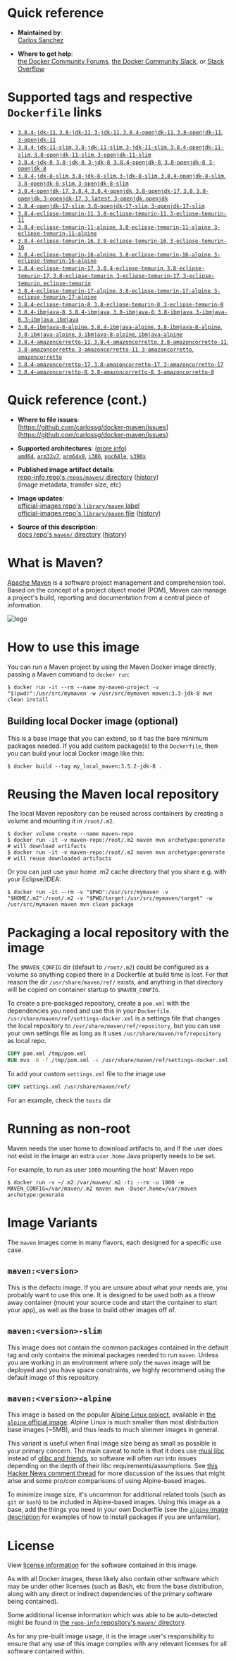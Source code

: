 <!--

********************************************************************************

WARNING:

    DO NOT EDIT "maven/README.md"

    IT IS AUTO-GENERATED

    (from the other files in "maven/" combined with a set of templates)

********************************************************************************

-->

# Quick reference

-	**Maintained by**:  
	[Carlos Sanchez](https://github.com/carlossg/docker-maven)

-	**Where to get help**:  
	[the Docker Community Forums](https://forums.docker.com/), [the Docker Community Slack](https://dockr.ly/slack), or [Stack Overflow](https://stackoverflow.com/search?tab=newest&q=docker)

# Supported tags and respective `Dockerfile` links

-	[`3.8.4-jdk-11`, `3.8-jdk-11`, `3-jdk-11`, `3.8.4-openjdk-11`, `3.8-openjdk-11`, `3-openjdk-11`](https://github.com/carlossg/docker-maven/blob/59bdaf8b1ec69a787d7857cd1025f1f3efd7b216/openjdk-11/Dockerfile)
-	[`3.8.4-jdk-11-slim`, `3.8-jdk-11-slim`, `3-jdk-11-slim`, `3.8.4-openjdk-11-slim`, `3.8-openjdk-11-slim`, `3-openjdk-11-slim`](https://github.com/carlossg/docker-maven/blob/59bdaf8b1ec69a787d7857cd1025f1f3efd7b216/openjdk-11-slim/Dockerfile)
-	[`3.8.4-jdk-8`, `3.8-jdk-8`, `3-jdk-8`, `3.8.4-openjdk-8`, `3.8-openjdk-8`, `3-openjdk-8`](https://github.com/carlossg/docker-maven/blob/59bdaf8b1ec69a787d7857cd1025f1f3efd7b216/openjdk-8/Dockerfile)
-	[`3.8.4-jdk-8-slim`, `3.8-jdk-8-slim`, `3-jdk-8-slim`, `3.8.4-openjdk-8-slim`, `3.8-openjdk-8-slim`, `3-openjdk-8-slim`](https://github.com/carlossg/docker-maven/blob/59bdaf8b1ec69a787d7857cd1025f1f3efd7b216/openjdk-8-slim/Dockerfile)
-	[`3.8.4-openjdk-17`, `3.8.4`, `3.8.4-openjdk`, `3.8-openjdk-17`, `3.8`, `3.8-openjdk`, `3-openjdk-17`, `3`, `latest`, `3-openjdk`, `openjdk`](https://github.com/carlossg/docker-maven/blob/59bdaf8b1ec69a787d7857cd1025f1f3efd7b216/openjdk-17/Dockerfile)
-	[`3.8.4-openjdk-17-slim`, `3.8-openjdk-17-slim`, `3-openjdk-17-slim`](https://github.com/carlossg/docker-maven/blob/59bdaf8b1ec69a787d7857cd1025f1f3efd7b216/openjdk-17-slim/Dockerfile)
-	[`3.8.4-eclipse-temurin-11`, `3.8-eclipse-temurin-11`, `3-eclipse-temurin-11`](https://github.com/carlossg/docker-maven/blob/59bdaf8b1ec69a787d7857cd1025f1f3efd7b216/eclipse-temurin-11/Dockerfile)
-	[`3.8.4-eclipse-temurin-11-alpine`, `3.8-eclipse-temurin-11-alpine`, `3-eclipse-temurin-11-alpine`](https://github.com/carlossg/docker-maven/blob/70981755895616b08e0718e3f0dd7e8fa4de4f6c/eclipse-temurin-11-alpine/Dockerfile)
-	[`3.8.4-eclipse-temurin-16`, `3.8-eclipse-temurin-16`, `3-eclipse-temurin-16`](https://github.com/carlossg/docker-maven/blob/59bdaf8b1ec69a787d7857cd1025f1f3efd7b216/eclipse-temurin-16/Dockerfile)
-	[`3.8.4-eclipse-temurin-16-alpine`, `3.8-eclipse-temurin-16-alpine`, `3-eclipse-temurin-16-alpine`](https://github.com/carlossg/docker-maven/blob/70981755895616b08e0718e3f0dd7e8fa4de4f6c/eclipse-temurin-16-alpine/Dockerfile)
-	[`3.8.4-eclipse-temurin-17`, `3.8.4-eclipse-temurin`, `3.8-eclipse-temurin-17`, `3.8-eclipse-temurin`, `3-eclipse-temurin-17`, `3-eclipse-temurin`, `eclipse-temurin`](https://github.com/carlossg/docker-maven/blob/59bdaf8b1ec69a787d7857cd1025f1f3efd7b216/eclipse-temurin-17/Dockerfile)
-	[`3.8.4-eclipse-temurin-17-alpine`, `3.8-eclipse-temurin-17-alpine`, `3-eclipse-temurin-17-alpine`](https://github.com/carlossg/docker-maven/blob/70981755895616b08e0718e3f0dd7e8fa4de4f6c/eclipse-temurin-17-alpine/Dockerfile)
-	[`3.8.4-eclipse-temurin-8`, `3.8-eclipse-temurin-8`, `3-eclipse-temurin-8`](https://github.com/carlossg/docker-maven/blob/59bdaf8b1ec69a787d7857cd1025f1f3efd7b216/eclipse-temurin-8/Dockerfile)
-	[`3.8.4-ibmjava-8`, `3.8.4-ibmjava`, `3.8-ibmjava-8`, `3.8-ibmjava`, `3-ibmjava-8`, `3-ibmjava`, `ibmjava`](https://github.com/carlossg/docker-maven/blob/59bdaf8b1ec69a787d7857cd1025f1f3efd7b216/ibmjava-8/Dockerfile)
-	[`3.8.4-ibmjava-8-alpine`, `3.8.4-ibmjava-alpine`, `3.8-ibmjava-8-alpine`, `3.8-ibmjava-alpine`, `3-ibmjava-8-alpine`, `ibmjava-alpine`](https://github.com/carlossg/docker-maven/blob/59bdaf8b1ec69a787d7857cd1025f1f3efd7b216/ibmjava-8-alpine/Dockerfile)
-	[`3.8.4-amazoncorretto-11`, `3.8.4-amazoncorretto`, `3.8-amazoncorretto-11`, `3.8-amazoncorretto`, `3-amazoncorretto-11`, `3-amazoncorretto`, `amazoncorretto`](https://github.com/carlossg/docker-maven/blob/59bdaf8b1ec69a787d7857cd1025f1f3efd7b216/amazoncorretto-11/Dockerfile)
-	[`3.8.4-amazoncorretto-17`, `3.8-amazoncorretto-17`, `3-amazoncorretto-17`](https://github.com/carlossg/docker-maven/blob/59bdaf8b1ec69a787d7857cd1025f1f3efd7b216/amazoncorretto-17/Dockerfile)
-	[`3.8.4-amazoncorretto-8`, `3.8-amazoncorretto-8`, `3-amazoncorretto-8`](https://github.com/carlossg/docker-maven/blob/59bdaf8b1ec69a787d7857cd1025f1f3efd7b216/amazoncorretto-8/Dockerfile)

# Quick reference (cont.)

-	**Where to file issues**:  
	[https://github.com/carlossg/docker-maven/issues](https://github.com/carlossg/docker-maven/issues)

-	**Supported architectures**: ([more info](https://github.com/docker-library/official-images#architectures-other-than-amd64))  
	[`amd64`](https://hub.docker.com/r/amd64/maven/), [`arm32v7`](https://hub.docker.com/r/arm32v7/maven/), [`arm64v8`](https://hub.docker.com/r/arm64v8/maven/), [`i386`](https://hub.docker.com/r/i386/maven/), [`ppc64le`](https://hub.docker.com/r/ppc64le/maven/), [`s390x`](https://hub.docker.com/r/s390x/maven/)

-	**Published image artifact details**:  
	[repo-info repo's `repos/maven/` directory](https://github.com/docker-library/repo-info/blob/master/repos/maven) ([history](https://github.com/docker-library/repo-info/commits/master/repos/maven))  
	(image metadata, transfer size, etc)

-	**Image updates**:  
	[official-images repo's `library/maven` label](https://github.com/docker-library/official-images/issues?q=label%3Alibrary%2Fmaven)  
	[official-images repo's `library/maven` file](https://github.com/docker-library/official-images/blob/master/library/maven) ([history](https://github.com/docker-library/official-images/commits/master/library/maven))

-	**Source of this description**:  
	[docs repo's `maven/` directory](https://github.com/docker-library/docs/tree/master/maven) ([history](https://github.com/docker-library/docs/commits/master/maven))

# What is Maven?

[Apache Maven](http://maven.apache.org) is a software project management and comprehension tool. Based on the concept of a project object model (POM), Maven can manage a project's build, reporting and documentation from a central piece of information.

![logo](https://raw.githubusercontent.com/docker-library/docs/e2782b8942c1af41419536078c8d0176665a005d/maven/logo.png)

# How to use this image

You can run a Maven project by using the Maven Docker image directly, passing a Maven command to `docker run`:

```console
$ docker run -it --rm --name my-maven-project -v "$(pwd)":/usr/src/mymaven -w /usr/src/mymaven maven:3.3-jdk-8 mvn clean install
```

## Building local Docker image (optional)

This is a base image that you can extend, so it has the bare minimum packages needed. If you add custom package(s) to the `Dockerfile`, then you can build your local Docker image like this:

```console
$ docker build --tag my_local_maven:3.5.2-jdk-8 .
```

# Reusing the Maven local repository

The local Maven repository can be reused across containers by creating a volume and mounting it in `/root/.m2`.

```console
$ docker volume create --name maven-repo
$ docker run -it -v maven-repo:/root/.m2 maven mvn archetype:generate # will download artifacts
$ docker run -it -v maven-repo:/root/.m2 maven mvn archetype:generate # will reuse downloaded artifacts
```

Or you can just use your home .m2 cache directory that you share e.g. with your Eclipse/IDEA:

```console
$ docker run -it --rm -v "$PWD":/usr/src/mymaven -v "$HOME/.m2":/root/.m2 -v "$PWD/target:/usr/src/mymaven/target" -w /usr/src/mymaven maven mvn clean package  
```

# Packaging a local repository with the image

The `$MAVEN_CONFIG` dir (default to `/root/.m2`) could be configured as a volume so anything copied there in a Dockerfile at build time is lost. For that reason the dir `/usr/share/maven/ref/` exists, and anything in that directory will be copied on container startup to `$MAVEN_CONFIG`.

To create a pre-packaged repository, create a `pom.xml` with the dependencies you need and use this in your `Dockerfile`. `/usr/share/maven/ref/settings-docker.xml` is a settings file that changes the local repository to `/usr/share/maven/ref/repository`, but you can use your own settings file as long as it uses `/usr/share/maven/ref/repository` as local repo.

```dockerfile
COPY pom.xml /tmp/pom.xml
RUN mvn -B -f /tmp/pom.xml -s /usr/share/maven/ref/settings-docker.xml dependency:resolve
```

To add your custom `settings.xml` file to the image use

```dockerfile
COPY settings.xml /usr/share/maven/ref/
```

For an example, check the `tests` dir

# Running as non-root

Maven needs the user home to download artifacts to, and if the user does not exist in the image an extra `user.home` Java property needs to be set.

For example, to run as user `1000` mounting the host' Maven repo

```console
$ docker run -v ~/.m2:/var/maven/.m2 -ti --rm -u 1000 -e MAVEN_CONFIG=/var/maven/.m2 maven mvn -Duser.home=/var/maven archetype:generate
```

# Image Variants

The `maven` images come in many flavors, each designed for a specific use case.

## `maven:<version>`

This is the defacto image. If you are unsure about what your needs are, you probably want to use this one. It is designed to be used both as a throw away container (mount your source code and start the container to start your app), as well as the base to build other images off of.

## `maven:<version>-slim`

This image does not contain the common packages contained in the default tag and only contains the minimal packages needed to run `maven`. Unless you are working in an environment where *only* the `maven` image will be deployed and you have space constraints, we highly recommend using the default image of this repository.

## `maven:<version>-alpine`

This image is based on the popular [Alpine Linux project](https://alpinelinux.org), available in [the `alpine` official image](https://hub.docker.com/_/alpine). Alpine Linux is much smaller than most distribution base images (~5MB), and thus leads to much slimmer images in general.

This variant is useful when final image size being as small as possible is your primary concern. The main caveat to note is that it does use [musl libc](https://musl.libc.org) instead of [glibc and friends](https://www.etalabs.net/compare_libcs.html), so software will often run into issues depending on the depth of their libc requirements/assumptions. See [this Hacker News comment thread](https://news.ycombinator.com/item?id=10782897) for more discussion of the issues that might arise and some pro/con comparisons of using Alpine-based images.

To minimize image size, it's uncommon for additional related tools (such as `git` or `bash`) to be included in Alpine-based images. Using this image as a base, add the things you need in your own Dockerfile (see the [`alpine` image description](https://hub.docker.com/_/alpine/) for examples of how to install packages if you are unfamiliar).

# License

View [license information](https://www.apache.org/licenses/) for the software contained in this image.

As with all Docker images, these likely also contain other software which may be under other licenses (such as Bash, etc from the base distribution, along with any direct or indirect dependencies of the primary software being contained).

Some additional license information which was able to be auto-detected might be found in [the `repo-info` repository's `maven/` directory](https://github.com/docker-library/repo-info/tree/master/repos/maven).

As for any pre-built image usage, it is the image user's responsibility to ensure that any use of this image complies with any relevant licenses for all software contained within.
